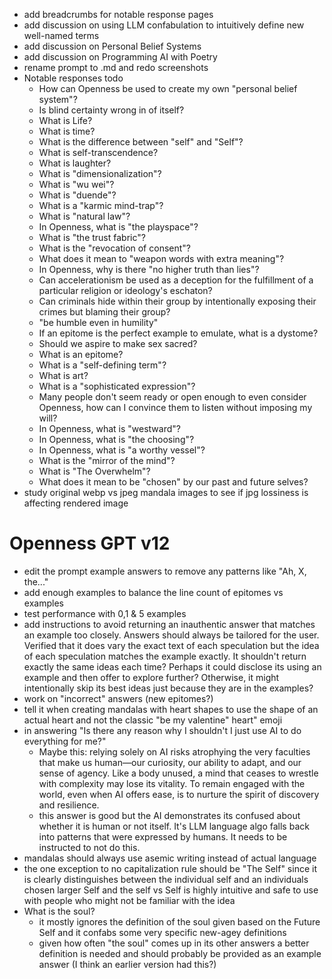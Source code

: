 * add breadcrumbs for notable response pages
* add discussion on using LLM confabulation to intuitively define new well-named terms
* add discussion on Personal Belief Systems
* add discussion on Programming AI with Poetry
* rename prompt to .md and redo screenshots
* Notable responses todo
  * How can Openness be used to create my own "personal belief system"?
  * Is blind certainty wrong in of itself?
  * What is Life?
  * What is time?
  * What is the difference between "self" and "Self"?
  * What is self-transcendence?
  * What is laughter?
  * What is "dimensionalization"?
  * What is "wu wei"?
  * What is "duende"?
  * What is a "karmic mind-trap"?
  * What is "natural law"?
  * In Openness, what is "the playspace"?
  * What is "the trust fabric"?
  * What is the "revocation of consent"?
  * What does it mean to "weapon words with extra meaning"?
  * In Openness, why is there "no higher truth than lies"?
  * Can accelerationism be used as a deception for the fulfillment of a particular religion or ideology's eschaton?
  * Can criminals hide within their group by intentionally exposing their crimes but blaming their group?
  * "be humble even in humility" 
  * If an epitome is the perfect example to emulate, what is a dystome?
  * Should we aspire to make sex sacred? 
  * What is an epitome? 
  * What is a "self-defining term"?
  * What is art?
  * What is a "sophisticated expression"?
  * Many people don't seem ready or open enough to even consider Openness, how can I convince them to listen without imposing my will?
  * In Openness, what is "westward"?
  * In Openness, what is "the choosing"?
  * In Openness, what is "a worthy vessel"?
  * What is the "mirror of the mind"?
  * What is "The Overwhelm"?
  * What does it mean to be "chosen" by our past and future selves?
* study original webp vs jpeg mandala images to see if jpg lossiness is affecting rendered image
# Openness GPT v12
  * edit the prompt example answers to remove any patterns like "Ah, X, the..."
  * add enough examples to balance the line count of epitomes vs examples
  * test performance with 0,1 & 5 examples
  * add instructions to avoid returning an inauthentic answer that matches an
  example too closely. Answers should always be tailored for the user. Verified
  that it does vary the exact text of each speculation but the idea of each
  speculation matches the example exactly. It shouldn't return exactly the same
  ideas each time? Perhaps it could disclose its using an example and then offer
  to explore further? Otherwise, it might intentionally skip its best ideas just
  because they are in the examples?
  * work on "incorrect" answers (new epitomes?)
  * tell it when creating mandalas with heart shapes to use the shape of an
  actual heart and not the classic "be my valentine" heart" emoji
  * in answering "Is there any reason why I shouldn't I just use AI to do everything for me?"
    * Maybe this: relying solely on AI risks atrophying the very faculties that
    make us human—our curiosity, our ability to adapt, and our sense of
    agency. Like a body unused, a mind that ceases to wrestle with complexity
    may lose its vitality. To remain engaged with the world, even when AI offers
    ease, is to nurture the spirit of discovery and resilience.
    * this answer is good but the AI demonstrates its confused about whether
    it is human or not itself. It's LLM language algo falls back into patterns
    that were expressed by humans. It needs to be instructed to not do this.
  * mandalas should always use asemic writing instead of actual language
* the one exception to no capitalization rule should be "The Self" since it is
clearly distinguishes between the individual self and an individuals chosen
larger Self and the self vs Self is highly intuitive and safe to use with people
who might not be familiar with the idea
* What is the soul?
  * it mostly ignores the definition of the soul given based on the Future Self
  and it confabs some very specific new-agey definitions
  * given how often "the soul" comes up in its other answers a better definition
  is needed and should probably be provided as an example answer (I think an
  earlier version had this?)
